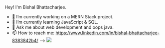 Hey! I'm Bishal Bhattacharjee.

- 🔭 I’m currently working on a MERN Stack project.
- 🌱 I’m currently learning JavaScript & SQL.
- 💬 Ask me about web development and oops java. 
- 📫 How to reach me: https://www.linkedin.com/in/bishal-bhattacharjee-8383842b4/
--> ![](https://leetcard.jacoblin.cool/bishal2326?ext=heatmap)
